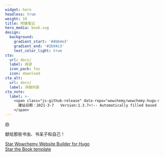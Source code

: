 ```yaml
---
widget: hero
headless: true
weight: 10
title: 阿狸笔记
hero_media: book.svg
design:
  background:
    gradient_start: '#4bb4e3'
    gradient_end: '#2b94c3'
    text_color_light: true
cta:
  url: docs/
  label: 阅读
  icon_pack: fas
  icon: download
cta_alt:
  url: docs/
  label: 详细内容
cta_note:
  label: >-
    <span class="js-github-release" data-repo="wowchemy/wowchemy-hugo-modules">
      建站日期：2021-3-7   Version:1.3.7<!-- Automatically filled based on data-repo value -->
    </span>
---
```


 [@](https://clinican.online/)

献给那些书虫、书呆子和自己！

<a class="github-button" href="https://github.com/wowchemy/wowchemy-hugo-modules" data-icon="octicon-star" data-size="large" data-show-count="true" aria-label="Star Wowchemy Website Builder for Hugo">Star Wowchemy Website Builder for Hugo</a><br><a class="github-button" href="https://github.com/wowchemy/starter-book" data-icon="octicon-star" data-size="large" data-show-count="true" aria-label="Star the Book template">Star the Book template</a><script async defer src="https://buttons.github.io/buttons.js"></script>
